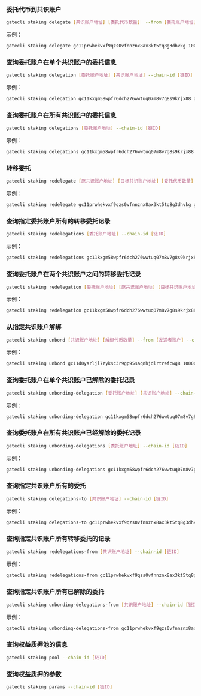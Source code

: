 
### 委托代币到共识账户 
```bash
gatecli staking delegate [共识账户地址] [委托代币数量]  --from [委托账户地址] --chain-id [链ID]
```
示例：

```bash
gatecli staking delegate gc11prwhekvxf9qzs0vfnnznx8ax3kt5tq8g3dhvkg 100000000NANOGC --from gc11kxgm58wpfr6dch276wwtuq07m8v7g8s9krjx88 --chain-id testnet
```

### 查询委托账户在单个共识账户的委托信息
```bash
gatecli staking delegation [委托账户地址] [共识账户地址] --chain-id [链ID]
```
示例：

```bash
gatecli staking delegation gc11kxgm58wpfr6dch276wwtuq07m8v7g8s9krjx88 gc11prwhekvxf9qzs0vfnnznx8ax3kt5tq8g3dhvkg --chain-id testnet
```

### 查询委托账户在所有共识账户的委托信息
```bash
gatecli staking delegations [委托账户地址] --chain-id [链ID]
```
示例：

```bash
gatecli staking delegations gc11kxgm58wpfr6dch276wwtuq07m8v7g8s9krjx88 --chain-id testnet
```

### 转移委托
```bash
gatecli staking redelegate [原共识账户地址] [目标共识账户地址] [委托代币数量] --from [委托账户地址] --chain-id [链ID]
```
示例：

```bash
gatecli staking redelegate gc11prwhekvxf9qzs0vfnnznx8ax3kt5tq8g3dhvkg gc11d0yarljl7zyksc3r9gp95saqnhjdlrtrefcwg8 100000000NANOGC --from gc11kxgm58wpfr6dch276wwtuq07m8v7g8s9krjx88 --chain-id testnet
```

### 查询指定委托账户所有的转移委托记录
```bash
gatecli staking redelegations [委托账户地址] --chain-id [链ID]
```
示例：

```bash
gatecli staking redelegations gc11kxgm58wpfr6dch276wwtuq07m8v7g8s9krjx88 --chain-id testnet
```

### 查询委托账户在两个共识账户之间的转移委托记录
```bash
gatecli staking redelegation [委托账户地址] [原共识账户地址] [目标共识账户地址] --chain-id [链ID]
```
示例：

```bash
gatecli staking redelegation gc11kxgm58wpfr6dch276wwtuq07m8v7g8s9krjx88 gc11prwhekvxf9qzs0vfnnznx8ax3kt5tq8g3dhvkg gc11d0yarljl7zyksc3r9gp95saqnhjdlrtrefcwg8 --chain-id testnet
```

### 从指定共识账户解绑	
```bash
gatecli staking unbond [共识账户地址] [解绑代币数量] --from [发送者账户] --chain-id [链ID]
```
示例：

```bash
gatecli staking unbond gc11d0yarljl7zyksc3r9gp95saqnhjdlrtrefcwg8 100000000NANOGC --from gc11kxgm58wpfr6dch276wwtuq07m8v7g8s9krjx88 --chain-id testnet
```

### 查询委托账户在单个共识账户已解除的委托记录
```bash
gatecli staking unbonding-delegation [委托账户地址] [共识账户地址] --chain-id [链ID]
```
示例：

```bash
gatecli staking unbonding-delegation gc11kxgm58wpfr6dch276wwtuq07m8v7g8s9krjx88 gc11d0yarljl7zyksc3r9gp95saqnhjdlrtrefcwg8 --chain-id testnet
```

### 查询委托账户在所有共识账户已经解除的委托记录
```bash
gatecli staking unbonding-delegations [委托账户地址] --chain-id [链ID]
```
示例：

```bash
gatecli staking unbonding-delegations gc11kxgm58wpfr6dch276wwtuq07m8v7g8s9krjx88 --chain-id testnet
```

### 查询指定共识账户所有的委托	
```bash
gatecli staking delegations-to [共识账户地址] --chain-id [链ID]
```
示例：

```bash
gatecli staking delegations-to gc11prwhekvxf9qzs0vfnnznx8ax3kt5tq8g3dhvkg --chain-id testnet
```

### 查询指定共识账户所有转移委托的记录
```bash
gatecli staking redelegations-from [共识账户地址] --chain-id [链ID]
```
示例：

```bash
gatecli staking redelegations-from gc11prwhekvxf9qzs0vfnnznx8ax3kt5tq8g3dhvkg --chain-id testnet
```

### 查询指定共识账户所有已解除的委托
```bash
gatecli staking unbonding-delegations-from [共识账户地址] --chain-id [链ID]
```
示例：

```bash
gatecli staking unbonding-delegations-from gc11prwhekvxf9qzs0vfnnznx8ax3kt5tq8g3dhvkg --chain-id testnet
```
### 查询权益质押池的信息		
```bash
gatecli staking pool --chain-id [链ID]
```

### 查询权益质押的参数
```bash
gatecli staking params --chain-id [链ID]
```

